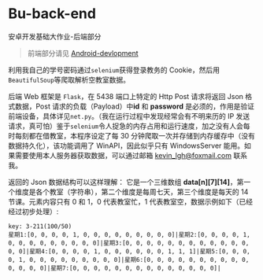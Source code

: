# Bu-back-end

安卓开发基础大作业-后端部分

> 前端部分请见 [Android-devlopment](https://github.com/FAWC-bupt/Android-devlopment)

利用我自己的学号密码通过`selenium`获得登录教务的 Cookie，然后用`BeautifulSoup`等爬取解析空教室数据。

后端 Web 框架是 `Flask`，在 5438 端口上特定的 Http Post 请求将返回 Json 格式数据，Post 请求的负载（Payload）中**id** 和 **password** 是必须的，作用是验证前端设备，具体详见`net.py`。（我在运行过程中发现经常会有不明来历的 IP 发送请求，真可怕）鉴于`selenium`令人捉急的内存占用和运行速度，加之没有人会每时每刻都在借教室，本程序设定了每 30 分钟爬取一次并存储到内存缓存中（没有数据持久化），该功能调用了 WinAPI，因此似乎只有 WindowsServer 能用。如果需要使用本人服务器获取数据，可以通过邮箱 kevin_lgh@foxmail.com 联系我。

返回的 Json 数据结构可以这样理解：
它是一个三维数组 **data[n][7][14]**，第一个维度是各个教室（字符串），第二个维度是每周七天，第三个维度是每天的 14 节课。元素内容只有 0 和 1，0 代表教室忙，1 代表教室空，数据示例如下（已经经过初步处理）:

```
key: 3-211(100/50)
星期1:[0, 0, 0, 0, 1, 0, 0, 0, 0, 0, 0, 0, 0, 0]|星期2:[0, 0, 0, 0, 1, 0, 0, 0, 0, 0, 0, 0, 0, 0]|星期3:[0, 0, 0, 0, 0, 0, 0, 0, 0, 0, 0, 0, 0, 0]|星期4:[0, 0, 0, 0, 1, 0, 0, 0, 0, 0, 0, 1, 1, 1]|星期5:[0, 0, 0, 0, 1, 0, 0, 0, 0, 0, 0, 0, 0, 0]|星期6:[0, 0, 0, 0, 0, 0, 0, 0, 0, 0, 0, 0, 0, 0]|星期7:[0, 0, 0, 0, 0, 0, 0, 0, 0, 0, 0, 0, 0, 0]|

```
